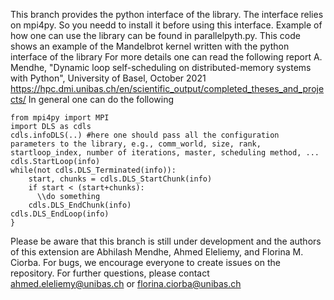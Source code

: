 This branch provides the python interface of the library.  The interface relies on mpi4py. So you needd to install it before using this interface. 
Example of how one can use the library can be found in parallelpyth.py. This code shows an example of the Mandelbrot kernel written with the python interface of the library
For more details one can read the following report
A. Mendhe, "Dynamic loop self-scheduling on distributed-memory systems with Python", University of Basel, October 2021
https://hpc.dmi.unibas.ch/en/scientific_output/completed_theses_and_projects/
In general one can do the following
```
from mpi4py import MPI
import DLS as cdls
cdls.infoDLS(..) #here one should pass all the configuration parameters to the library, e.g., comm_world, size, rank, startloop_index, number of iterations, master, scheduling method, ...
cdls.StartLoop(info)
while(not cdls.DLS_Terminated(info)):
    start, chunks = cdls.DLS_StartChunk(info)
    if start < (start+chunks):
      \\do something
    cdls.DLS_EndChunk(info)    
cdls.DLS_EndLoop(info) 
}
```
Please be aware that this branch is still under development and the authors of this extension are Abhilash Mendhe, Ahmed Eleliemy, and Florina M. Ciorba.
For bugs, we encourage everyone to create issues on the repository.
For further questions, please contact ahmed.eleliemy@unibas.ch or florina.ciorba@unibas.ch
